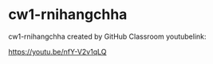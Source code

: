 # cw1-rnihangchha
cw1-rnihangchha created by GitHub Classroom
youtubelink:

https://youtu.be/nfY-V2v1qLQ




